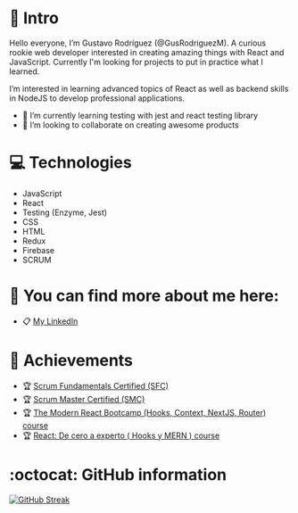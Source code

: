 # 👋 Intro
Hello everyone, I’m Gustavo Rodríguez (@GusRodriguezM). A curious rookie web developer interested in creating amazing things with React and JavaScript. 
Currently I'm looking for projects to put in practice what I learned.

I’m interested in learning advanced topics of React as well as backend skills in NodeJS to develop professional applications.

- 🌱 I’m currently learning testing with jest and react testing library
- 💞️ I’m looking to collaborate on creating awesome products

# :computer: Technologies
- JavaScript
- React
- Testing (Enzyme, Jest)
- CSS
- HTML
- Redux
- Firebase
- SCRUM


# :iphone: You can find more about me here:
- :clipboard: [My LinkedIn](https://www.linkedin.com/in/gusrodriguezmorales/)


# :checkered_flag: Achievements
- :trophy: [Scrum Fundamentals Certified (SFC)](https://www.scrumstudy.com/certification/verify?type=SFC&number=812924)
- :trophy: [Scrum Master Certified (SMC)](https://www.scrumstudy.com/certification/verify?type=SMC&number=813223)
- :trophy: [The Modern React Bootcamp (Hooks, Context, NextJS, Router) course](https://www.udemy.com/certificate/UC-a3e3c331-01b4-4766-8c80-a218ef63b1a6/)
- :trophy: [React: De cero a experto ( Hooks y MERN ) course](https://www.udemy.com/certificate/UC-4ad954ff-c895-4fb1-8c6f-f10e042e908c/)


# :octocat: GitHub information
[![GitHub Streak](https://github-readme-streak-stats.herokuapp.com?user=GusRodriguezM&theme=gotham&date_format=j%20M%5B%20Y%5D)](https://git.io/streak-stats)
